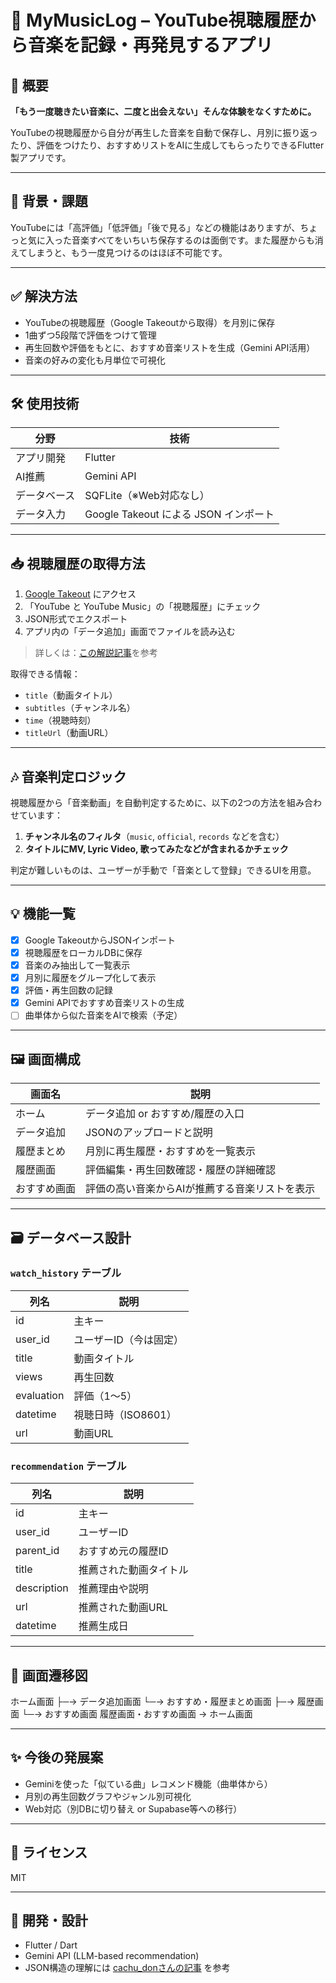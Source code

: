 # 🎵 MyMusicLog – YouTube視聴履歴から音楽を記録・再発見するアプリ

## 📌 概要

**「もう一度聴きたい音楽に、二度と出会えない」そんな体験をなくすために。**

YouTubeの視聴履歴から自分が再生した音楽を自動で保存し、月別に振り返ったり、評価をつけたり、おすすめリストをAIに生成してもらったりできるFlutter製アプリです。

---

## 🧠 背景・課題

YouTubeには「高評価」「低評価」「後で見る」などの機能はありますが、ちょっと気に入った音楽すべてをいちいち保存するのは面倒です。また履歴からも消えてしまうと、もう一度見つけるのはほぼ不可能です。

---

## ✅ 解決方法

- YouTubeの視聴履歴（Google Takeoutから取得）を月別に保存
- 1曲ずつ5段階で評価をつけて管理
- 再生回数や評価をもとに、おすすめ音楽リストを生成（Gemini API活用）
- 音楽の好みの変化も月単位で可視化

---

## 🛠 使用技術

| 分野 | 技術 |
|------|------|
| アプリ開発 | Flutter |
| AI推薦 | Gemini API |
| データベース | SQFLite（※Web対応なし） |
| データ入力 | Google Takeout による JSON インポート |

---

## 📥 視聴履歴の取得方法

1. [Google Takeout](https://takeout.google.com/?pli=1) にアクセス
2. 「YouTube と YouTube Music」の「視聴履歴」にチェック
3. JSON形式でエクスポート
4. アプリ内の「データ追加」画面でファイルを読み込む

> 詳しくは：[この解説記事](https://note.com/cachu_don/n/n976502e18345)を参考

取得できる情報：
- `title`（動画タイトル）
- `subtitles`（チャンネル名）
- `time`（視聴時刻）
- `titleUrl`（動画URL）

---

## 🎶 音楽判定ロジック

視聴履歴から「音楽動画」を自動判定するために、以下の2つの方法を組み合わせています：

1. **チャンネル名のフィルタ**（`music`, `official`, `records` などを含む）
2. **タイトルにMV, Lyric Video, 歌ってみたなどが含まれるかチェック**

判定が難しいものは、ユーザーが手動で「音楽として登録」できるUIを用意。

---

## 💡 機能一覧

- [x] Google TakeoutからJSONインポート
- [x] 視聴履歴をローカルDBに保存
- [x] 音楽のみ抽出して一覧表示
- [x] 月別に履歴をグループ化して表示
- [x] 評価・再生回数の記録
- [x] Gemini APIでおすすめ音楽リストの生成
- [ ] 曲単体から似た音楽をAIで検索（予定）

---

## 🖼 画面構成

| 画面名 | 説明 |
|--------|------|
| ホーム | データ追加 or おすすめ/履歴の入口 |
| データ追加 | JSONのアップロードと説明 |
| 履歴まとめ | 月別に再生履歴・おすすめを一覧表示 |
| 履歴画面 | 評価編集・再生回数確認・履歴の詳細確認 |
| おすすめ画面 | 評価の高い音楽からAIが推薦する音楽リストを表示 |

---

## 🗃 データベース設計

### `watch_history` テーブル

| 列名 | 説明 |
|------|------|
| id | 主キー |
| user_id | ユーザーID（今は固定） |
| title | 動画タイトル |
| views | 再生回数 |
| evaluation | 評価（1〜5） |
| datetime | 視聴日時（ISO8601） |
| url | 動画URL |

### `recommendation` テーブル

| 列名 | 説明 |
|------|------|
| id | 主キー |
| user_id | ユーザーID |
| parent_id | おすすめ元の履歴ID |
| title | 推薦された動画タイトル |
| description | 推薦理由や説明 |
| url | 推薦された動画URL |
| datetime | 推薦生成日 |

---

## 🔄 画面遷移図

ホーム画面
├─→ データ追加画面
└─→ おすすめ・履歴まとめ画面
├─→ 履歴画面
└─→ おすすめ画面
履歴画面・おすすめ画面 → ホーム画面

---

## ✨ 今後の発展案

- Geminiを使った「似ている曲」レコメンド機能（曲単体から）
- 月別の再生回数グラフやジャンル別可視化
- Web対応（別DBに切り替え or Supabase等への移行）

---

## 📄 ライセンス

MIT

---

## 🙌 開発・設計

- Flutter / Dart
- Gemini API (LLM-based recommendation)
- JSON構造の理解には [cachu_donさんの記事](https://note.com/cachu_don/n/n976502e18345) を参考


